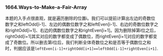 ### 1664.Ways-to-Make-a-Fair-Array

本题的入手点很直观，就是遍历删除的位置i。我们可以提前计算出左边的奇数位数字之和leftOdd[i-1]、左边的偶数位数字之和leftEven[i-1]、右边的奇数位数字之和rightOdd[i+1]、右边的偶数位数字之和rightEven[i+1]。因为删除掉第i位之后，rightOdd[i+1]其实对应的数字都变成了偶数位，而rightEven[i+1]对应的数字都变成了奇数位。所以删去第i位后，我们判断全体奇数位之和是否等于偶数位之和时，判据应该是```leftEven[i-1]+rightOdd[i+1]==leftOdd[i-1]+rightEven[i+1]```.
